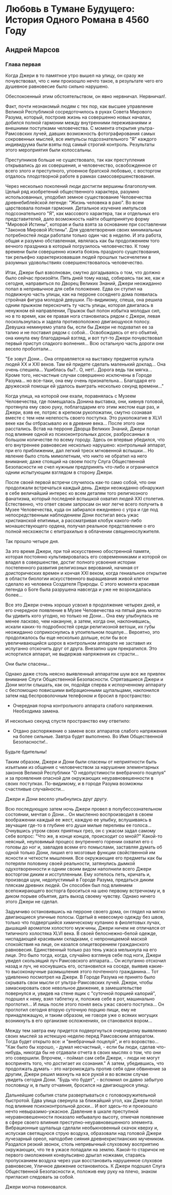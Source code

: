 # Любовь в Тумане Будущего: История Одного Романа в 4560 Году

## Андрей Марсов

### Глава первая

Когда Джери в то памятное утро вышел на улицу, он сразу же
почувствовал, что с ним произошло нечто такое, в результате чего его
душевное равновесие было сильно нарушено.

Обеспокоенный этим обстоятельством, он явно нервничал. Нервничал!.

Факт, почти незнакомый людям с тех пор, как высшее управление Великой Республикой сосредоточилось в
руках Совета Мирового Разума, который, построив жизнь на совершенно новых
началах, добился полной гармонии между внутренними переживаниями и внешними
поступками человечества. С момента открытия ультра-Рамсовских лучей, давших
возможность фотографирования самых сокровенных мыслей, все импульсы
подсознательного "Я" каждого индивидуума были взяты под самый строгий
контроль. Результаты этого мероприятия были колоссальны.

Преступников больше не существовало, так как преступления открывались до их совершения, и
человечество, освобожденное от всего злого и преступного, упоенное братской
любовью, с восторгом отдалось плодотворной работе в рамках
самосовершенствования.

Через несколько поколений люди достигли вершины благополучия. Целый ряд изобретений общественного характера, разумно использованных, уподобил земное существование Человечества древнебиблейской легенде: "Жизнь человека в раю". Во всем царствовала полная гармония.
Детальное изучение импульсов подсознательного "Я", как массового характера,
так и отдельных его представителей, дало возможность найти общепринятую
форму "Мировой Истины", которая и была взята за основание при составлении
"Законов Мировой Истины". Для удовлетворения своих минимальных потребностей
люди работали только один час в неделю. И эта работа, общая и разумно
обставленная, являлась как бы продолжением того вечного праздника в который
погрузилось человечество. К тому времени были совершенно изжита боязнь
праздного существования, так рельефно характеризовавшая людей прошлых
тысячелетии в разумных удовольствиях совершенствовалось человечество.

Итак, Джери был взволнован, смутно догадываясь о том, что должно было
сейчас произойти. Пять дней тому назад, собираясь так же, как и сегодня,
направиться по Дворец Великих Знаний, Джери неожиданно попал в непривычное
для себя положение. Едва он ступил на подвижную часть улицы, как на  перроне
соседнего дома  появилась  стройная  фигура  молодой  девушки.  По-видимому,
спеша,  она  решила  одним  прыжком  перескочить  ту  часть  улицы,  которая
двигалась в ненужном ей направлении, Прыжок был полон избытка  молодых  сил,
но в то  время,  как  ее  правая  нога  становилась  рядом  с  Джери,  левая
поскользнулась и задела противоположно двигающуюся полосу. Девушка неминуемо
упала бы, если бы Джери не подхватил ее за  талию  и  не  поставил  рядом  с
собой... Освобождаясь от его объятий, она кинула ему благодарный  взгляд,  и
вот тут-то  Джери  почувствовал  первый  приступ  сладкого  волнения...  Всю
остальную часть дороги они весело проболтали...

"Ее зовут Дони... Она отправляется на выставку предметов  культа  людей
XX и XXI веков.  Там  ей  придете  сделать  маленький  доклад...  Она  очень
спешила... Ушиблась бы?.. О, нет!.. Дорога ведь  так  мягка...  Кроме  того,
несчастные случаи совершенно исключены в Городе Разума... но  все-таки,  она
ему очень признательна... Благодаря его дружеской помощи ей удалось выиграть
несколько секунд времени..."

Когда улица, на которой они ехали, поравнялась с  Музеем  Человечества,
где помещалась Донина выставка, они,  кивнув  головой,  протянула  ему  свою
руку, поблагодарим его этим жестом еще раз,  и  Джери,  взяв  ее,  потряс  в
крепком рукопожатии, смутно сознавая  вместе  с  тем  нем  нелепость  своего
поступка. Это рукопожатие в XLVI  веке  как  бы  отбрасывало  их  в  древние
века... После этого они расстались. Встав на перроне Дворца Великих  Знаний,
Джери попал под влияние одной  из  психоконтрольных  досок,  разбросанных  в
большом количестве по всему городу.  Здесь  он  впервые  убедился,  что  его
внутреннее равновесие  несколько  нарушено:  контрольный  аппарат,  при  его
приближении, дал легкий треск мгновенной вспышки... Но  явление  было  столь
мимолетным, что никто не обратил на него внимания;  даже  стоящий  на  своем
посту Слуга Общественной Безопасности не счел нужным предпринять что-либо  и
ограничился одним испытующим взглядом в сторону Джери.

После своей  первой  встречи  случилось  как-то  само  собой,  что  они
продолжали встречаться  каждый  день.  Джери  неожиданно  обнаружил  в  себе
величайший интерес ко всем  деталям  того  религиозного  фанатизма,  который
последней вспышкой охватил людей XXI столетия. Естественно, что ответ  своим
запросам он мог легче всего получить в Музее Человечества, куда он забирался
ежедневно с утра и где под непосредственным наблюдением Дони  постигал  весь
ужас   христианской   епитимьи,   а    рассматривая    клобук    какого-либо
монашествующего  ордена,  получал  реальное  представление  о   его   полной
несхожести с епитрахилью в облачении священнослужителя.

Так прошло четыре дня.

За это время Джери, при той искусственно  обостренной  памяти,  которая
постоянно  культивировалась  его  современниками  и  которой  он  владел   в
совершенстве,  достиг  полного  усвоения   истории   постепенного   развития
религиозных верований, начиная от доисторических времен и кончая XXI  веком,
когда гениальное открытие  в  области  биологии  искусственного  выращивания
живой клетки сделало из человека Создателя Природы. С этого момента красивая
легенда о Боге была разрушена навсегда и уже не возрождалась более...

Все это Джери очень хорошо усвоил в продолжение  четырех  дней,  и  его
очередное появление в Музее Человечества на пятый день могло бы удивить кого
угодно, но только не Дони...  Она  ему  улыбнулась  не  менее  ласково,  чем
накануне, а затем, когда они,  наклонившись,  искали  каких-то  подробностей
среди религиозной ветоши, их губы неожиданно  соприкоснулись  в  упоительном
поцелуе... Вероятно, это продолжалось бы еще несколько дольше, если  бы  все
увеличивающийся шорох  в  контрольном  аппарате  не  заставил  их  испуганно
отскочить друг от друга. Внезапно шум прекратился. Это  испортился  аппарат,
не выдержав напряжения их страсти...

Они были спасены...

Однако даже столь  неясно  выявленный  аппаратом  шум  все  же  привлек
внимание Слуги Общественной Безопасности. Спрятавшиеся Джери  и  Дони  могли
слышать, как  он,  подойдя  сперва  к  испорченному  аппарату  с  беспомощно
повисшими вибрационными  щупальцами,  наклонился  затем  над  беспроволочным
телефоном и бросил в пространство:

* Очередная порча контрольного аппарата слабого напряжения. Необходима замена.

И несколько секунд спустя пространство ему ответило:

* Отдано распоряжение о замене всех  аппаратов  слабого  напряжения  на более сильные. Завтра будет выполнено. Во Имя  Общественной  Безопасности!..

Будьте бдительны!

Таким образом, Джери и Дони были спасены от неприятности быть  изъятыми
из  общения  с  человечеством  за  нарушение  элементарных  законов  Великой
Республики "О недопустимости внебрачного поцелуя" и  за  проявления  опасной
для окружающих неуравновешенности в своих поступках. По-видимому, и в городе
Разума возможны счастливые случайности...

Джери и Дони весело улыбнулись друг другу.

Всю  последующую  затем  ночь  Джери   провел   в   полубессознательном
состоянии, мечтая о Дони... Он мысленно воспроизводил  в  своем  воображении
каждый ее жест, каждую ее улыбку, вслушиваясь в звучащие  где-то  в  глубине
его души милые переливы ее голоса... Очнувшись утром своих приятных грез, он
с ужасом задал самому себе вопрос: "Что же, в конце  концов,  происходит  со
мной?" Какой-то неясный, неуловимый процесс внутреннего горении охватил  его
с головы до ног и, завладев всеми его помыслами, заставляя думать  об  одной
только Дони, лишил его мозговые функции свойственной им ясности  и  четкости
мышления. Все  окружающие  его  предметы  как  бы  потеряли  половину  своей
реальности, затянулись дымкой одухотворенности и одним своим видом наполнили
всего Джери восторгом диким и исступленным. Ему хотелось  петь,  кричать  и,
производя шум, недопустимый в Городе Разума, предаться диким пляскам древних
людей. Он способен был под влиянием всепожирающего восторга броситься на шею
первому встречному и, в диком порыве объятия,  дать  выход  своему  чувству.
Однако ничего этого Джери не сделал.

Задумчиво остановившись на перроне своего  дома,  он  глядел  на  мягко
двигающиеся уличные полосы. Одетый в невесомую одежду без швов,  только  что
подвергшийся  химическому  купанию  в  фиолетовых  лучах,  дышащий  ароматом
холостого мужчины, Джери ничем не  отличался  от  типичного  холостяка  XLVI
века. В своей белоснежно-белой одежде, ниспадающей  красивыми  складками,  с
непроницаемой  маской  спокойствия  на  лице,  он   казался   олицетворением
гражданского равновесия. Единственный только раз тень ужаса мелькнула на его
лице. Это было тогда, когда, случайно взглянув себе под ноги,  Джери  увидел
скользящий луч Рамсовского аппарата... Он испуганно отскочил назад и луч, не
коснувшись  его,  остановился  на  соседе,  выявив  какие-то   высоконаучные
размышления этого почтенного гражданина... Тот удивленно посмотрел на Джери.
В Городе Разума не принято было скрывать  свои  мысли  от  ультра-Рамсовских
лучей. Джери, чтобы замаскировать свое невольное движение, в  замешательстве
повернулся и, увидев на стене ящик с "суточной порцией калорий",  подошел  к
нему, взял таблетку и, положив себе в рот, машинально  проглотил...  И  лишь
после этого понял весь ужас своего поступка... Он проглотил  сегодня  вторую
суточную порцию пищи, ему не принадлежащую, и таким образом, не говоря уже о
всяких  могущих  возникнуть  в  его  организме  осложнениях,  он  становился
вором...

Между тем завтра ему придется подвергнуться очередному выявлению  своих
мыслей за истекшую неделю перед Рамсовским аппаратом.  Тогда  будет  открыто
все: и "внебрачный поцелуй", и его воровство... "Как было бы хорошо, - думал
несчастный, - если бы люди, сделав что-нибудь, никогда бы не отдавали отчета
в своих мыслях о том, что они это совершили.  Впрочем,  -  поймал  сам  себя
Джери, - люди не могут воспринять того, что достигает их сознания." А затем,
убедившись, что продолжать  думать  -  это  нагромождать  против  себя  одни
обвинение за другим, Джери решил махнуть на все рукой  и  во  всяком  случае
увидеть сегодня  Дони.  "Будь  что  будет",  -  вспомнил  он  давно  забытую
пословицу и, в пылу отчаяния, бросился на двигающуюся улицу.

Дальнейшие события стали развертываться с головокружительной быстротой.
Едва  улица  свернула  за  ближайший  угол,  как  Джери  попал  под  влияние
психоконтрольной   доски...   И   вот    здесь-то    и    произошло    нечто
невыразимо-ужасное. Давление в шкале преступной неуравновешенности  показало
небывалую   высоту,   отмечая   появление    в    сфере    своего    влияния
преступно-неуравновешенного   элемента.   Вибрационные   щупальца    сделали
необыкновенный  скачок  кверху  и,  испуская   светящуюся   струю   воздуха,
образовали  над   головой   Джери   лучезарный   ореол,   наподобие   сияния
древнехристианских мучеником.  Раздался  резкий  звонок,  столь  непривычный
слуховому восприятию окружающих, что те в ужасе попадали на землю.  Какой-то
старичок  не  первого  омоложения  конвульсивно  дрыгал  ножками,   стараясь
пропусканием воздуха через уши восстановить нарушенное слуховое  равновесие,
Уличное  движение  остановилось.  К   Джери   подошел   Слуга   Общественной
Безопасности и, положив ему руку на плечо,  знаком  пригласил  следовать  за
собой.

Джери молча повиновался.